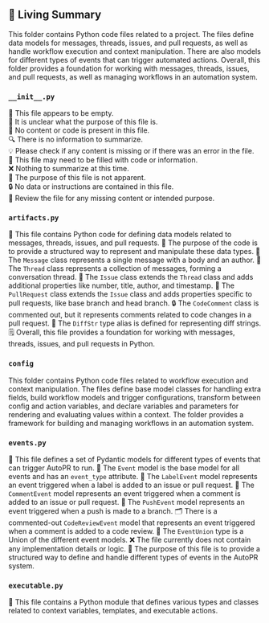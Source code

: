 

<!-- Living README Summary -->
## 🌳 Living Summary

This folder contains Python code files related to a project. The files define data models for messages, threads, issues, and pull requests, as well as handle workflow execution and context manipulation. There are also models for different types of events that can trigger automated actions. Overall, this folder provides a foundation for working with messages, threads, issues, and pull requests, as well as managing workflows in an automation system.


### `__init__.py`

📄 This file appears to be empty.     
🤔 It is unclear what the purpose of this file is.     
🚫 No content or code is present in this file.     
🔍 There is no information to summarize.     
💡 Please check if any content is missing or if there was an error in the file.     
📝 This file may need to be filled with code or information.     
❌ Nothing to summarize at this time.     
📑 The purpose of this file is not apparent.     
🔒 No data or instructions are contained in this file.     
🔎 Review the file for any missing content or intended purpose.     


### `artifacts.py`

📄 This file contains Python code for defining data models related to messages, threads, issues, and pull requests.
📝 The purpose of the code is to provide a structured way to represent and manipulate these data types.
💬 The `Message` class represents a single message with a body and an author.
🧵 The `Thread` class represents a collection of messages, forming a conversation thread.
🔢 The `Issue` class extends the `Thread` class and adds additional properties like number, title, author, and timestamp.
🔀 The `PullRequest` class extends the `Issue` class and adds properties specific to pull requests, like base branch and head branch.
🔒 The `CodeComment` class is commented out, but it represents comments related to code changes in a pull request.
📝 The `DiffStr` type alias is defined for representing diff strings.
🗒️ Overall, this file provides a foundation for working with messages, threads, issues, and pull requests in Python.


### `config`

This folder contains Python code files related to workflow execution and context manipulation. The files define base model classes for handling extra fields, build workflow models and trigger configurations, transform between config and action variables, and declare variables and parameters for rendering and evaluating values within a context. The folder provides a framework for building and managing workflows in an automation system.


### `events.py`

📄 This file defines a set of Pydantic models for different types of events that can trigger AutoPR to run. 
🔀 The `Event` model is the base model for all events and has an `event_type` attribute. 
🔖 The `LabelEvent` model represents an event triggered when a label is added to an issue or pull request. 
💬 The `CommentEvent` model represents an event triggered when a comment is added to an issue or pull request. 
🚀 The `PushEvent` model represents an event triggered when a push is made to a branch. 
🗂️ There is a commented-out `CodeReviewEvent` model that represents an event triggered when a comment is added to a code review. 
🔀 The `EventUnion` type is a Union of the different event models. 
❌ The file currently does not contain any implementation details or logic. 
📝 The purpose of this file is to provide a structured way to define and handle different types of events in the AutoPR system.


### `executable.py`

📝 This file contains a Python module that defines various types and classes related to context variables, templates, and executable actions.

<!-- Living README Summary -->